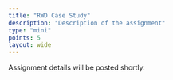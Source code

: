 ```yaml
---
title: "RWD Case Study"
description: "Description of the assignment"
type: "mini"
points: 5
layout: wide
---
```


Assignment details will be posted shortly.